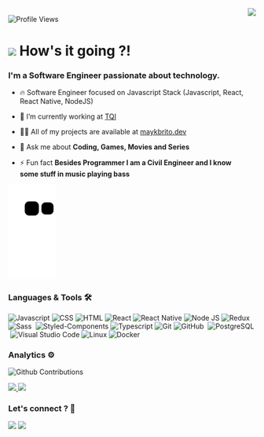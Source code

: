 <img align="right" height="590em" src="https://gist.githubusercontent.com/marcotulioteles/3f31fab2eacb39c02e1787db8c42a72f/raw/f9bcf6aa693a3aae45ba0bf2ef861646aeb70e1b/profile-image.svg"/>

![Profile Views](http://estruyf-github.azurewebsites.net/api/VisitorHit?user=marcotulioteles&repo=marcotulioteles&countColorcountColor)

<h1><img src="https://emojis.slackmojis.com/emojis/images/1531849430/4246/blob-sunglasses.gif?1531849430" width="30"/> How's it going ?! </h1>

### I'm a Software Engineer passionate about technology.

- 🔥 Software Engineer focused on Javascript Stack (Javascript, React, React Native, NodeJS) 

- 🔭 I’m currently working at [TQI](https://www.tqi.com.br/en/home-en/)

- 👨‍💻 All of my projects are available at [maykbrito.dev](https://maykbrito.dev)

- 💬 Ask me about **Coding, Games, Movies and Series**

- ⚡ Fun fact **Besides Programmer I am a Civil Engineer and I know some stuff in music playing bass**

![Snake animation](https://github.com/marcotulioteles/marcotulioteles/blob/output/github-contribution-grid-snake.svg)

### Languages & Tools 🛠

![Javascript](https://img.shields.io/badge/-JavaScript-05122A?style=flat&logo=javascript)&nbsp;![CSS](https://img.shields.io/badge/-CSS-05122A?style=flat&logo=CSS3&logoColor=1572B6)&nbsp;![HTML](https://img.shields.io/badge/-HTML-05122A?style=flat&logo=HTML5)&nbsp;![React](https://img.shields.io/badge/-React-05122A?style=flat&logo=react)&nbsp;![React Native](https://img.shields.io/badge/-React%20Native-05122A?style=flat&logo=react)&nbsp;![Node JS](https://img.shields.io/badge/-Node%20JS-05122A?style=flat&logo=node.js)&nbsp;![Redux](https://img.shields.io/badge/-Redux-05122A?style=flat&logo=redux)&nbsp;![Sass](https://img.shields.io/badge/-Sass-05122A?style=flat&logo=sass)&nbsp;
![Styled-Components](https://img.shields.io/badge/-Styled%20Components-05122A?style=flat&logo=styled-components&logoColor=FF64BC)&nbsp;![Typescript](https://img.shields.io/badge/-Typescript-05122A?style=flat&logo=typescript)&nbsp;![Git](https://img.shields.io/badge/-Git-05122A?style=flat&logo=git)&nbsp;![GitHub](https://img.shields.io/badge/-GitHub-05122A?style=flat&logo=github)&nbsp;
![PostgreSQL](https://img.shields.io/badge/-PostgreSQL-05122A?style=flat&logo=postgresql&logoColor=65F8FF)&nbsp;![Visual Studio Code](https://img.shields.io/badge/-Visual%20Studio%20Code-05122A?style=flat&logo=visual-studio-code&logoColor=46A6DF)&nbsp;![Linux](https://img.shields.io/badge/-Linux-05122A?style=flat&logo=linux)&nbsp;![Docker](https://img.shields.io/badge/-Docker-05122A?style=flat&logo=docker)&nbsp;

### Analytics ⚙️

![Github Contributions](https://github-readme-streak-stats.herokuapp.com/?user=marcotulioteles&theme=tokyonight)

<p align="left">
<a href="https://github.com/marcotulioteles">
  <img height="180em" src="https://github-readme-stats.vercel.app/api/?username=marcotulioteles&count_private=true&show_icons=true&theme=tokyonight"/>
  <img height="180em" src="https://github-readme-stats.vercel.app/api/top-langs/?username=marcotulioteles&layout=compact&langs_count=8&theme=tokyonight"/>
</a>
</p>
<!--<img width="75%" src="profile-summary-card-output/github/0-profile-details.svg" />-->

<!-- <p align="center">
  <img width="36%" src="profile-summary-card-output/github/1-repos-per-language.svg" />
  <img width="36%" src="profile-summary-card-output/github/2-most-commit-language.svg" />
  <img width="24.3%" src="profile-summary-card-output/github/3-stats.svg" />
</p> -->

### Let's connect ? 🤝

<p align="left">
<a href="https://www.linkedin.com/in/marcotulioteles"><img src="https://img.shields.io/badge/-LinkedIn-05122A?style=flat&logo=linkedin&logoColor=48A0DF"/></a>
<a href="mailto:marcotuliocivileng@gmail.com"><img src="https://img.shields.io/badge/-email-05122A?style=flat&logo=gmail"/></a>
</p>
